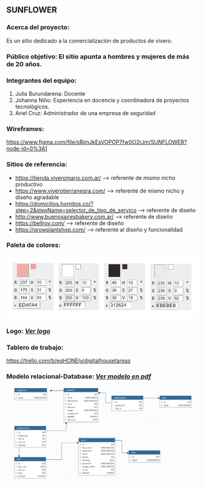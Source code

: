 ## **SUNFLOWER**

### **Acerca del proyecto:** 
Es un sitio dedicado a la comercialización de productos de vivero. 

### **Público objetivo:** El sitio apunta a hombres y mujeres de más de 20 años.

### **Integrantes del equipo:**
1. Julia Burundarena: Docente
2. Johanna Niño: Experiencia en docencia y coordinadora de proyectos tecnológicos.
3. Ariel Cruz: Administrador de una empresa de seguridad 

### **Wireframes:**
https://www.figma.com/file/sBjmJkEsVOPOP7fw0O2rJm/SUNFLOWER?node-id=0%3A1

### **Sitios de referencia:**

* https://tienda.viveromario.com.ar/ --> referente de mismo nicho productivo
* https://www.viverotierranegra.com/ --> referente de mismo nicho y diseño agradable
* https://domicilios.hornitos.co/?step=2&stepName=selector_de_tipo_de_servico --> referente de diseño
* http://www.buenosairesbakery.com.ar/ --> referente de diseño
* https://bellroy.com/ --> referente de diseño
* https://growplantshop.com/ --> referente al diseño y funcionalidad

### **Paleta de colores:**
![paleta de colores](design/paleta_de_colores.png)

### **Logo:** [_Ver logo_](desing/sunflowerLogo.png)
 

### **Tablero de trabajo:** 
https://trello.com/b/eqHONEIy/digitalhousetareas


### **Modelo relacional-Database:** [_Ver modelo en pdf_](db/DB_Sunflower.com.pdf)
![Base de Datos](db/db_sunflower.com.jpeg)









